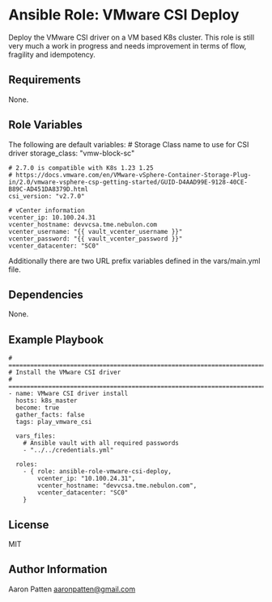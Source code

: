 Ansible Role: VMware CSI Deploy
=========

Deploy the VMware CSI driver on a VM based K8s cluster. This role is still very much a work in progress and needs improvement in terms of flow, fragility and idempotency.

Requirements
------------

None.

Role Variables
--------------

The following are default variables:
    # Storage Class name to use for CSI driver
    storage_class: "vmw-block-sc"

    # 2.7.0 is compatible with K8s 1.23 1.25
    # https://docs.vmware.com/en/VMware-vSphere-Container-Storage-Plug-in/2.0/vmware-vsphere-csp-getting-started/GUID-D4AAD99E-9128-40CE-B89C-AD451DA8379D.html
    csi_version: "v2.7.0"

    # vCenter information
    vcenter_ip: 10.100.24.31
    vcenter_hostname: devvcsa.tme.nebulon.com
    vcenter_username: "{{ vault_vcenter_username }}"
    vcenter_password: "{{ vault_vcenter_password }}"
    vcenter_datacenter: "SC0"

Additionally there are two URL prefix variables defined in the vars/main.yml file.

Dependencies
------------

None.

Example Playbook
----------------

    # ===========================================================================
    # Install the VMware CSI driver
    # ===========================================================================
    - name: VMware CSI driver install
      hosts: k8s_master
      become: true
      gather_facts: false
      tags: play_vmware_csi

      vars_files:
        # Ansible vault with all required passwords
        - "../../credentials.yml"

      roles:
        - { role: ansible-role-vmware-csi-deploy,
            vcenter_ip: "10.100.24.31",
            vcenter_hostname: "devvcsa.tme.nebulon.com",
            vcenter_datacenter: "SC0"
        }

License
-------

MIT

Author Information
------------------

Aaron Patten
aaronpatten@gmail.com
